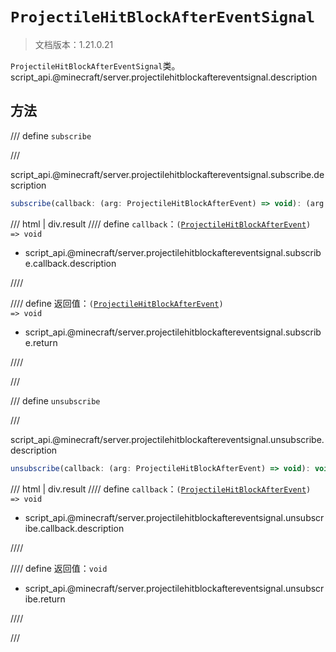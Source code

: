 # `ProjectileHitBlockAfterEventSignal`

> 文档版本：1.21.0.21

`ProjectileHitBlockAfterEventSignal`类。script_api.@minecraft/server.projectilehitblockaftereventsignal.description

## 方法

/// define
`subscribe`


///

script_api.@minecraft/server.projectilehitblockaftereventsignal.subscribe.description

```js
subscribe(callback: (arg: ProjectileHitBlockAfterEvent) => void): (arg: ProjectileHitBlockAfterEvent) => void
```

/// html | div.result
//// define
`callback`：<code>(<a href="../projectilehitblockafterevent/">ProjectileHitBlockAfterEvent</a>) =&gt; void</code>

- script_api.@minecraft/server.projectilehitblockaftereventsignal.subscribe.callback.description


////

//// define
返回值：<code>(<a href="../projectilehitblockafterevent/">ProjectileHitBlockAfterEvent</a>) =&gt; void</code>

- script_api.@minecraft/server.projectilehitblockaftereventsignal.subscribe.return


////

///


/// define
`unsubscribe`


///

script_api.@minecraft/server.projectilehitblockaftereventsignal.unsubscribe.description

```js
unsubscribe(callback: (arg: ProjectileHitBlockAfterEvent) => void): void
```

/// html | div.result
//// define
`callback`：<code>(<a href="../projectilehitblockafterevent/">ProjectileHitBlockAfterEvent</a>) =&gt; void</code>

- script_api.@minecraft/server.projectilehitblockaftereventsignal.unsubscribe.callback.description


////

//// define
返回值：`void`

- script_api.@minecraft/server.projectilehitblockaftereventsignal.unsubscribe.return


////

///

